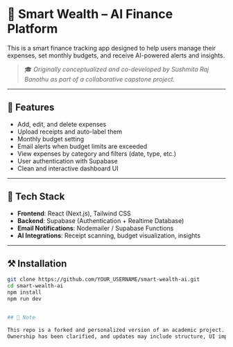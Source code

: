 # 🧠 Smart Wealth – AI Finance Platform

This is a smart finance tracking app designed to help users manage their expenses, set monthly budgets, and receive AI-powered alerts and insights.

> 🎓 *Originally conceptualized and co-developed by Sushmita Raj Banothu as part of a collaborative capstone project.*

---

## 🚀 Features

- Add, edit, and delete expenses  
- Upload receipts and auto-label them  
- Monthly budget setting  
- Email alerts when budget limits are exceeded  
- View expenses by category and filters (date, type, etc.)  
- User authentication with Supabase  
- Clean and interactive dashboard UI

---

## 🧰 Tech Stack

- **Frontend**: React (Next.js), Tailwind CSS  
- **Backend**: Supabase (Authentication + Realtime Database)  
- **Email Notifications**: Nodemailer / Supabase Functions  
- **AI Integrations**: Receipt scanning, budget visualization, insights

---

## ⚒️ Installation

```bash
git clone https://github.com/YOUR_USERNAME/smart-wealth-ai.git
cd smart-wealth-ai
npm install
npm run dev


## 📌 Note

This repo is a forked and personalized version of an academic project.  
Ownership has been clarified, and updates may include structure, UI improvements, and documentation enhancements.
